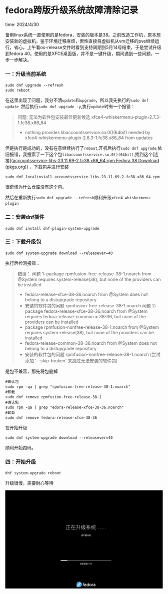 # fedora跨版升级系统故障清除记录

time: 2024/4/30

  备用linux系统一直使用的是fedora，安装的版本是38。之前改造工作机，原本想安装新的虚拟机，鉴于环境迁移麻烦，索性直接将虚拟机从vm迁移的pve继续运行，省心。上午看os-release文件时看到支持周期到5月14号结束，于是尝试升级到fedora 40。使用的是XFCE桌面版，并不是一键升级，期间遇到一些问题，一步一步解决。

### 一：升级当前系统

```shell
sudo dnf upgrade --refresh
sudo reboot
```

在这里出现了问题，我分不清`update`和`upgrade`，所以我先执行的`sudo dnf update `然后执行`sudo dnf upgrade -y`,执行`update`时有一个报错：

>  问题: 无法为软件包安装最佳更新候选 xfce4-whiskermenu-plugin-2.7.3-1.fc38.x86_64
>
>   - nothing provides libaccountsservice.so.0()(64bit) needed by xfce4-whiskermenu-plugin-2.8.3-1.fc38.x86_64 from updates

但是执行是成功的，没有在意继续执行了`reboot`,开机后执行`sudo dnf upgrade`,依旧报错，我搜索了一下这个包`libaccountsservice.so.0()(64bit)`,找到这个[连接]([accountsservice-libs-23.11.69-2.fc38.x86_64.rpm Fedora 38 Download (pkgs.org)](https://fedora.pkgs.org/38/fedora-x86_64/accountsservice-libs-23.11.69-2.fc38.x86_64.rpm.html)) ，下载包并进行安装

```shell
sudo dnf localinstall accountsservice-libs-23.11.69-2.fc38.x86_64.rpm
```

很奇怪为什么仓库没有这个包。

然后在重新执行`sudo dnf upgrade --refresh`顺利升级`xfce4-whiskermenu-plugin`

### 二：安装dnf插件

```shell
sudo dnf install dnf-plugin-system-upgrade
```

### 三：下载升级包

```shell
sudo dnf system-upgrade download --releasever=40
```

执行后检测报错：

> 错误：
>  问题 1: package rpmfusion-free-release-38-1.noarch from @System requires system-release(38), but none of the providers can be installed
>   - fedora-release-xfce-38-36.noarch from @System  does not belong to a distupgrade repository
>   - 安装的软件包的问题 rpmfusion-free-release-38-1.noarch
>  问题 2: package fedora-release-xfce-38-36.noarch from @System requires fedora-release-common = 38-36, but none of the providers can be installed
>   - package rpmfusion-nonfree-release-38-1.noarch from @System requires system-release(38), but none of the providers can be installed
>   - fedora-release-common-38-36.noarch from @System  does not belong to a distupgrade repository
>   - 安装的软件包的问题 rpmfusion-nonfree-release-38-1.noarch
> (尝试添加 '--skip-broken' 来跳过无法安装的软件包)

是包不兼容，那先将包删掉

```shell
#确认包
sudo rpm -qa | grep "rpmfusion-free-release-38-1.noarch"
#卸载
sudo dnf remove rpmfusion-free-release-38-1
#确认包
sudo rpm -qa | grep "edora-release-xfce-38-36.noarch"
#卸载
sudo dnf remove fedora-release-xfce-38-36
```

在开始升级

```shell
sudo dnf system-upgrade download --releasever=40
```

顺利开始跑码。

### 四：开始升级

```shell
dnf system-upgrade reboot
```

升级很慢，需要耐心等待

![image-20240429165210289](./image-20240429165210289.png)
